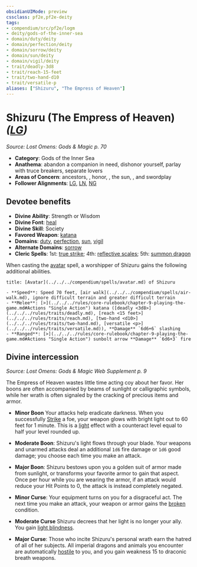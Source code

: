 ```yaml
---
obsidianUIMode: preview
cssclass: pf2e,pf2e-deity
tags:
- compendium/src/pf2e/logm
- deity/gods-of-the-inner-sea
- domain/duty/deity
- domain/perfection/deity
- domain/sorrow/deity
- domain/sun/deity
- domain/vigil/deity
- trait/deadly-3d8
- trait/reach-15-feet
- trait/two-hand-d10
- trait/versatile-p
aliases: ["Shizuru", "The Empress of Heaven"]
---
```

# Shizuru (The Empress of Heaven) *([LG](../../../Rules/traits/lawful-goo-b1.md))*  
*Source: Lost Omens: Gods & Magic p. 70*  

- **Category**: Gods of the Inner Sea
- **Anathema**: abandon a companion in need, dishonor yourself, parlay with truce breakers, separate lovers
- **Areas of Concern**: ancestors, , honor, , the sun, , and swordplay
- **Follower Alignments**: [LG](../../../Rules/traits/lawful-goo-b1.md), [LN](../../../Rules/traits/lawful-neutral-b1.md), [NG](../../../Rules/traits/neutral-good-b1.md)

## Devotee benefits

- **Divine Ability**: Strength or Wisdom
- **Divine Font**: [heal](../../spells/heal.md)
- **Divine Skill**: Society
- **Favored Weapon**: [katana](../../equipment/items/katana.md)
- **Domains**: [duty](../domains.md#Duty), [perfection](../domains.md#Perfection), [sun](../domains.md#Sun), [vigil](../domains.md#Vigil)
- **Alternate Domains**: [sorrow](../domains.md#Sorrow)
- **Cleric Spells**: 1st: [true strike](../../spells/true-strike.md); 4th: [reflective scales](../../spells/reflective-scales-logm.md); 5th: [summon dragon](../../spells/summon-dragon.md)

When casting the [avatar](../../spells/avatar.md) spell, a worshipper of Shizuru gains the following additional abilities.

```ad-embed-avatar
title: [Avatar](../../../compendium/spells/avatar.md) of Shizuru

- **Speed**: Speed 70 feet, [air walk](../../../compendium/spells/air-walk.md), ignore difficult terrain and greater difficult terrain
- **Melee**: [>](../../../rules/core-rulebook/chapter-9-playing-the-game.md#Actions "Single Action") katana ([deadly <3d8>](../../../rules/traits/deadly.md), [reach <15 feet>](../../../rules/traits/reach.md), [two-hand <d10>](../../../rules/traits/two-hand.md), [versatile <p>](../../../rules/traits/versatile.md)), **Damage** `6d6+6` slashing
- **Ranged**: [>](../../../rules/core-rulebook/chapter-9-playing-the-game.md#Actions "Single Action") sunbolt arrow **Damage** `6d6+3` fire
```

## Divine intercession
*Source: Lost Omens: Gods & Magic Web Supplement p. 9*

The Empress of Heaven wastes little time acting coy about her favor. Her boons are often accompanied by beams of sunlight or calligraphic symbols, while her wrath is often signaled by the cracking of precious items and armor.

- **Minor Boon** Your attacks help eradicate darkness. When you successfully [Strike](../../../Rules/actions/strike.md) a foe, your weapon glows with bright light out to 60 feet for 1 minute. This is a [light](../../../Rules/traits/light.md) effect with a counteract level equal to half your level rounded up.
- **Moderate Boon**: Shizuru's light flows through your blade. Your weapons and unarmed attacks deal an additional `1d6` fire damage or `1d6` good damage; you choose each time you make an attack.
- **Major Boon**: Shizuru bestows upon you a golden suit of armor made from sunlight, or transforms your favorite armor to gain that aspect. Once per hour while you are wearing the armor, if an attack would reduce your Hit Points to 0, the attack is instead completely negated.

- **Minor Curse**: Your equipment turns on you for a disgraceful act. The next time you make an attack, your weapon or armor gains the [broken](../../../Rules/conditions.md#Broken) condition.
- **Moderate Curse** Shizuru decrees that her light is no longer your ally. You gain [light blindness](../../../Rules/abilities/light-blindness.md).
- **Major Curse**: Those who incite Shizuru's personal wrath earn the hatred of all of her subjects. All imperial dragons and animals you encounter are automatically [hostile](../../../Rules/conditions.md#Hostile) to you, and you gain weakness 15 to draconic breath weapons.

